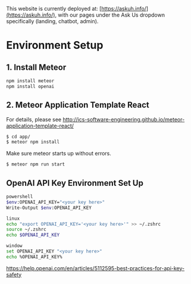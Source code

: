 This website is currently deployed at: [https://askuh.info/](https://askuh.info/), with our pages under the Ask Us dropdown specifically (landing, chatbot, admin).

# Environment Setup

## 1. Install Meteor
```bash
npm install meteor
npm install openai
```

## 2. Meteor Application Template React
For details, please see http://ics-software-engineering.github.io/meteor-application-template-react/

```bash
$ cd app/
$ meteor npm install
```
Make sure meteor starts up without errors.
```bash
$ meteor npm run start
```

## OpenAI API Key Environment Set Up
```bash
powershell
$env:OPENAI_API_KEY="<your key here>"
Write-Output $env:OPENAI_API_KEY

linux
echo "export OPENAI_API_KEY='<your key here>'" >> ~/.zshrc
source ~/.zshrc
echo $OPENAI_API_KEY

window
set OPENAI_API_KEY "<your key here>"
echo %OPENAI_API_KEY%
```
https://help.openai.com/en/articles/5112595-best-practices-for-api-key-safety
